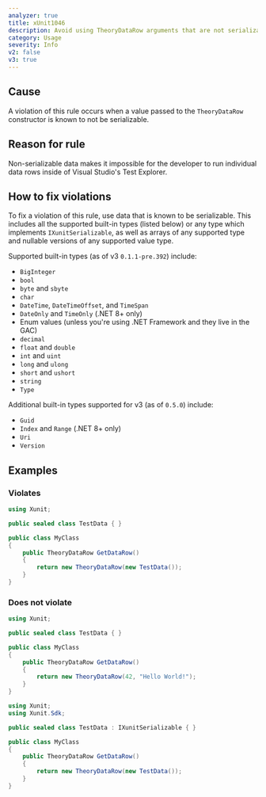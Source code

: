 ```yaml
---
analyzer: true
title: xUnit1046
description: Avoid using TheoryDataRow arguments that are not serializable
category: Usage
severity: Info
v2: false
v3: true
---
```


## Cause

A violation of this rule occurs when a value passed to the `TheoryDataRow` constructor is known to
not be serializable.

## Reason for rule

Non-serializable data makes it impossible for the developer to run individual data rows inside of
Visual Studio's Test Explorer.

## How to fix violations

To fix a violation of this rule, use data that is known to be serializable. This includes all the
supported built-in types (listed below) or any type which implements `IXunitSerializable`, as well as
arrays of any supported type and nullable versions of any supported value type.

Supported built-in types (as of v3 `0.1.1-pre.392`) include:

- `BigInteger`
- `bool`
- `byte` and `sbyte`
- `char`
- `DateTime`, `DateTimeOffset`, and `TimeSpan`
- `DateOnly` and `TimeOnly` (.NET 8+ only)
- Enum values (unless you're using .NET Framework and they live in the GAC)
- `decimal`
- `float` and `double`
- `int` and `uint`
- `long` and `ulong`
- `short` and `ushort`
- `string`
- `Type`

Additional built-in types supported for v3 (as of `0.5.0`) include:

- `Guid`
- `Index` and `Range` (.NET 8+ only)
- `Uri`
- `Version`

## Examples

### Violates

```csharp
using Xunit;

public sealed class TestData { }

public class MyClass
{
    public TheoryDataRow GetDataRow()
    {
        return new TheoryDataRow(new TestData());
    }
}
```

### Does not violate

```csharp
using Xunit;

public sealed class TestData { }

public class MyClass
{
    public TheoryDataRow GetDataRow()
    {
        return new TheoryDataRow(42, "Hello World!");
    }
}
```

```csharp
using Xunit;
using Xunit.Sdk;

public sealed class TestData : IXunitSerializable { }

public class MyClass
{
    public TheoryDataRow GetDataRow()
    {
        return new TheoryDataRow(new TestData());
    }
}
```
